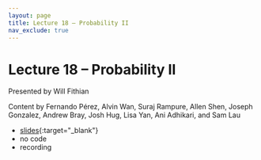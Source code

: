 ```yaml
---
layout: page
title: Lecture 18 – Probability II
nav_exclude: true
---
```


# Lecture 18 – Probability II

Presented by Will Fithian

Content by Fernando Pérez, Alvin Wan, Suraj Rampure, Allen Shen, Joseph Gonzalez, Andrew Bray, Josh Hug, Lisa Yan, Ani Adhikari, and Sam Lau

- [slides](https://docs.google.com/presentation/d/1DrBevgrfAV54W4NPuxQPTNuLB1GNnPk7Q-iLbV_c78Y/edit?usp=sharing){:target="_blank"}
- no code
- recording